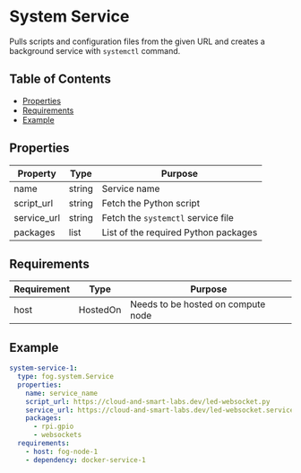 # System Service
Pulls scripts and configuration files from the given URL and creates a background service with `systemctl` command.

## Table of Contents
- [Properties](#properties)
- [Requirements](#requirements)
- [Example](#example)

## Properties
| Property | Type |Purpose |
| --- | --- | --- |
| name | string | Service name |
| script_url | string | Fetch the Python script |
| service_url | string | Fetch the `systemctl` service file |
| packages | list | List of the required Python packages |

## Requirements
| Requirement | Type |Purpose |
| --- | --- | --- |
| host | HostedOn | Needs to be hosted on compute node |

## Example
```yaml
system-service-1:
  type: fog.system.Service
  properties:
    name: service_name
    script_url: https://cloud-and-smart-labs.dev/led-websocket.py
    service_url: https://cloud-and-smart-labs.dev/led-websocket.service
    packages:
      - rpi.gpio
      - websockets
  requirements:
    - host: fog-node-1
    - dependency: docker-service-1

```